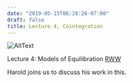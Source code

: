 ```yaml
---
date: "2019-05-15T06:28:26-07:00"
draft: false
title: Lecture 4, Cointegration
---
```

  
  
  ![AltText](/img/HLogo.jpg)

Lecture 4: Models of Equilibration [RWW](../pdf/slides-2019-RWW-Through-Day4.pdf)

Harold joins us to discuss his work in this.